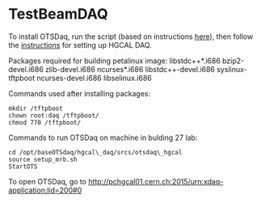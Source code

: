 # TestBeamDAQ
To install OTSDaq, run the script (based on instructions [here](https://cdcvs.fnal.gov/redmine/projects/otsdaq/wiki/Instructions_for_using_MRB_with_OTSDAQ)), then follow the [instructions](https://cdcvs.fnal.gov/redmine/projects/hgcal/wiki) for setting up HGCAL DAQ.

Packages required for building petalinux image:
libstdc++\*.i686 bzip2-devel.i686 zlib-devel.i686 ncurses\*.i686 libstdc++-devel.i686 syslinux-tftpboot ncurses-devel.i686 libselinux.i686

Commands used after installing packages:
```
mkdir /tftpboot
chown root:daq /tftpboot/
chmod 770 /tftpboot/
```

Commands to run OTSDaq on machine in bulding 27 lab:
```
cd /opt/baseOTSdaq/hgcal\_daq/srcs/otsdaq\_hgcal
source setup_mrb.sh
StartOTS
```
To open OTSDaq, go to http://pchgcal01.cern.ch:2015/urn:xdaq-application:lid=200#0

